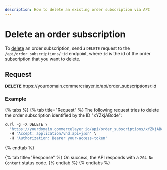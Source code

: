 ```yaml
---
description: How to delete an existing order subscription via API
---
```


# Delete an order subscription

To <a href="https://docs.commercelayer.io/developers/deleting-resources" target="_blank">delete</a> an order subscription, send a `DELETE` request to the `/api/order_subscriptions/:id` endpoint, where `id` is the id of the order subscription that you want to delete.

## Request

**DELETE** https://<i></i>yourdomain.commercelayer.io/api/order_subscriptions/:id

### Example

{% tabs %}
{% tab title="Request" %}
The following request tries to delete the order subscription identified by the ID "xYZkjABcde":

```javascript
curl -g -X DELETE \
  'https://yourdomain.commercelayer.io/api/order_subscriptions/xYZkjABcde' \
  -H 'Accept: application/vnd.api+json' \
  -H 'Authorization: Bearer your-access-token'
```
{% endtab %}

{% tab title="Response" %}
On success, the API responds with a `204 No Content` status code.
{% endtab %}
{% endtabs %}

